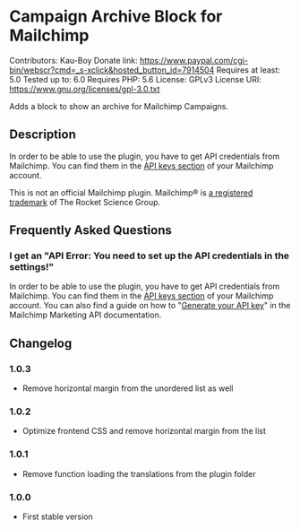 # Campaign Archive Block for Mailchimp

Contributors: Kau-Boy
Donate link: https://www.paypal.com/cgi-bin/webscr?cmd=_s-xclick&hosted_button_id=7914504
Requires at least: 5.0
Tested up to: 6.0
Requires PHP: 5.6
License: GPLv3
License URI: https://www.gnu.org/licenses/gpl-3.0.txt

Adds a block to show an archive for Mailchimp Campaigns.

## Description
In order to be able to use the plugin, you have to get API credentials from Mailchimp. You can find them in the [API keys section](https://us1.admin.mailchimp.com/account/api/) of your Mailchimp account.

This is not an official Mailchimp plugin. Mailchimp® is [a registered trademark](https://mailchimp.com/legal/copyright/) of The Rocket Science Group.

## Frequently Asked Questions

### I get an "API Error: You need to set up the API credentials in the settings!"

In order to be able to use the plugin, you have to get API credentials from Mailchimp. You can find them in the [API keys section](https://us1.admin.mailchimp.com/account/api/) of your Mailchimp account. You can also find a guide on how to "[Generate your API key](https://mailchimp.com/developer/marketing/guides/quick-start/#generate-your-api-key)" in the Mailchimp Marketing API documentation.

## Changelog

### 1.0.3
* Remove horizontal margin from the unordered list as well

### 1.0.2
* Optimize frontend CSS and remove horizontal margin from the list

### 1.0.1
* Remove function loading the translations from the plugin folder

### 1.0.0
* First stable version
